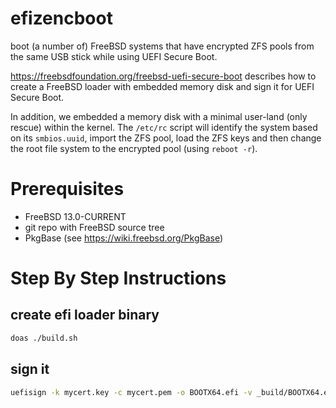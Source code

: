# efizencboot

boot (a number of) FreeBSD systems that have encrypted ZFS pools from the
same USB stick while using UEFI Secure Boot.

https://freebsdfoundation.org/freebsd-uefi-secure-boot describes how to
create a FreeBSD loader with embedded memory disk and sign it for UEFI
Secure Boot.

In addition, we embedded a memory disk with a minimal user-land (only rescue)
within the kernel. The `/etc/rc` script will identify the system based on
its `smbios.uuid`, import the ZFS pool, load the ZFS keys and then change
the root file system to the encrypted pool (using `reboot -r`).

# Prerequisites

- FreeBSD 13.0-CURRENT
- git repo with FreeBSD source tree
- PkgBase (see https://wiki.freebsd.org/PkgBase)

# Step By Step Instructions

## create efi loader binary
```sh
doas ./build.sh
```

## sign it
```sh
uefisign -k mycert.key -c mycert.pem -o BOOTX64.efi -v _build/BOOTX64.efi
```
